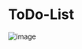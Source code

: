 # ToDo-List

![image](https://github.com/user-attachments/assets/eb870c78-d9fd-4570-bac3-586cde5af184)

